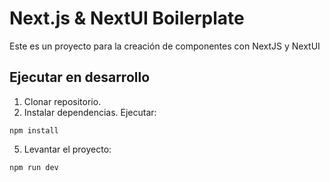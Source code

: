 # Next.js & NextUI Boilerplate
Este es un proyecto para la creación de componentes con NextJS y NextUI

## Ejecutar en desarrollo
1. Clonar repositorio.
4. Instalar dependencias. Ejecutar:
  ```
  npm install
  ```
5. Levantar el proyecto:
  ```
  npm run dev
  ```